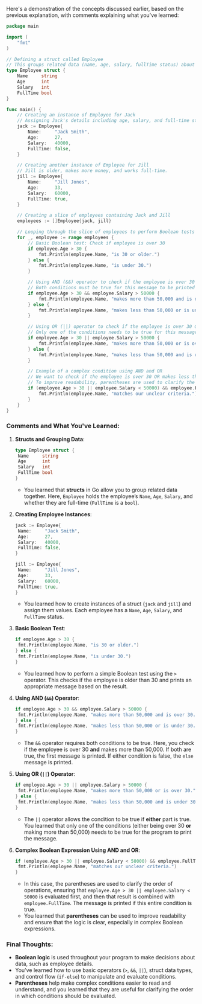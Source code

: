 Here's a demonstration of the concepts discussed earlier, based on the previous explanation, with comments explaining what you've learned:

```go
package main

import (
	"fmt"
)

// Defining a struct called Employee
// This groups related data (name, age, salary, fullTime status) about an employee.
type Employee struct {
	Name     string
	Age      int
	Salary   int
	FullTime bool
}

func main() {
	// Creating an instance of Employee for Jack
	// Assigning Jack's details including age, salary, and full-time status.
	jack := Employee{
		Name:     "Jack Smith",
		Age:      27,
		Salary:   40000,
		FullTime: false,
	}

	// Creating another instance of Employee for Jill
	// Jill is older, makes more money, and works full-time.
	jill := Employee{
		Name:     "Jill Jones",
		Age:      33,
		Salary:   60000,
		FullTime: true,
	}

	// Creating a slice of employees containing Jack and Jill
	employees := []Employee{jack, jill}

	// Looping through the slice of employees to perform Boolean tests
	for _, employee := range employees {
		// Basic Boolean test: Check if employee is over 30
		if employee.Age > 30 {
			fmt.Println(employee.Name, "is 30 or older.")
		} else {
			fmt.Println(employee.Name, "is under 30.")
		}

		// Using AND (&&) operator to check if the employee is over 30 and earns more than 50,000
		// Both conditions must be true for this message to be printed
		if employee.Age > 30 && employee.Salary > 50000 {
			fmt.Println(employee.Name, "makes more than 50,000 and is over 30.")
		} else {
			fmt.Println(employee.Name, "makes less than 50,000 or is under 30.")
		}

		// Using OR (||) operator to check if the employee is over 30 OR earns more than 50,000
		// Only one of the conditions needs to be true for this message to be printed
		if employee.Age > 30 || employee.Salary > 50000 {
			fmt.Println(employee.Name, "makes more than 50,000 or is over 30.")
		} else {
			fmt.Println(employee.Name, "makes less than 50,000 and is under 30.")
		}

		// Example of a complex condition using AND and OR
		// We want to check if the employee is over 30 OR makes less than 50,000 AND is full-time
		// To improve readability, parentheses are used to clarify the order of evaluation
		if (employee.Age > 30 || employee.Salary < 50000) && employee.FullTime {
			fmt.Println(employee.Name, "matches our unclear criteria.")
		}
	}
}
```

### Comments and What You've Learned:

1. **Structs and Grouping Data**:
   ```go
   type Employee struct {
   	Name     string
   	Age      int
   	Salary   int
   	FullTime bool
   }
   ```
   - You learned that **structs** in Go allow you to group related data together. Here, `Employee` holds the employee’s `Name`, `Age`, `Salary`, and whether they are full-time (`FullTime` is a `bool`).

2. **Creating Employee Instances**:
   ```go
   jack := Employee{
   	Name:     "Jack Smith",
   	Age:      27,
   	Salary:   40000,
   	FullTime: false,
   }

   jill := Employee{
   	Name:     "Jill Jones",
   	Age:      33,
   	Salary:   60000,
   	FullTime: true,
   }
   ```
   - You learned how to create instances of a struct (`jack` and `jill`) and assign them values. Each employee has a `Name`, `Age`, `Salary`, and `FullTime` status.

3. **Basic Boolean Test**:
   ```go
   if employee.Age > 30 {
   	fmt.Println(employee.Name, "is 30 or older.")
   } else {
   	fmt.Println(employee.Name, "is under 30.")
   }
   ```
   - You learned how to perform a simple Boolean test using the `>` operator. This checks if the employee is older than 30 and prints an appropriate message based on the result.

4. **Using AND (`&&`) Operator**:
   ```go
   if employee.Age > 30 && employee.Salary > 50000 {
   	fmt.Println(employee.Name, "makes more than 50,000 and is over 30.")
   } else {
   	fmt.Println(employee.Name, "makes less than 50,000 or is under 30.")
   }
   ```
   - The `&&` operator requires both conditions to be true. Here, you check if the employee is over 30 **and** makes more than 50,000. If both are true, the first message is printed. If either condition is false, the `else` message is printed.

5. **Using OR (`||`) Operator**:
   ```go
   if employee.Age > 30 || employee.Salary > 50000 {
   	fmt.Println(employee.Name, "makes more than 50,000 or is over 30.")
   } else {
   	fmt.Println(employee.Name, "makes less than 50,000 and is under 30.")
   }
   ```
   - The `||` operator allows the condition to be true if **either** part is true. You learned that only one of the conditions (either being over 30 **or** making more than 50,000) needs to be true for the program to print the message.

6. **Complex Boolean Expression Using AND and OR**:
   ```go
   if (employee.Age > 30 || employee.Salary < 50000) && employee.FullTime {
   	fmt.Println(employee.Name, "matches our unclear criteria.")
   }
   ```
   - In this case, the parentheses are used to clarify the order of operations, ensuring that `employee.Age > 30 || employee.Salary < 50000` is evaluated first, and then that result is combined with `employee.FullTime`. The message is printed if this entire condition is true.
   - You learned that **parentheses** can be used to improve readability and ensure that the logic is clear, especially in complex Boolean expressions.

### Final Thoughts:
- **Boolean logic** is used throughout your program to make decisions about data, such as employee details.
- You’ve learned how to use basic operators (`>`, `&&`, `||`), struct data types, and control flow (`if-else`) to manipulate and evaluate conditions.
- **Parentheses** help make complex conditions easier to read and understand, and you learned that they are useful for clarifying the order in which conditions should be evaluated.